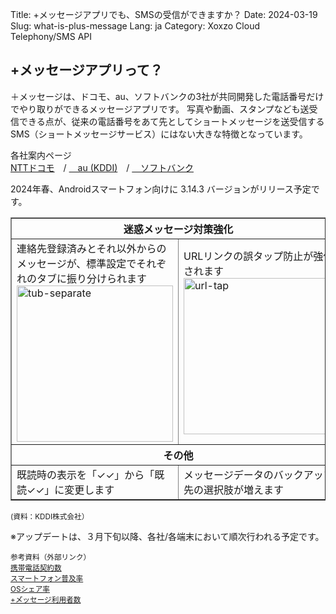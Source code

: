 Title: +メッセージアプリでも、SMSの受信ができますか？
Date: 2024-03-19
Slug: what-is-plus-message
Lang: ja
Category: Xoxzo Cloud Telephony/SMS API

## +メッセージアプリって？

＋メッセージは、ドコモ、au、ソフトバンクの3社が共同開発した電話番号だけでやり取りができるメッセージアプリです。 写真や動画、スタンプなども送受信できる点が、従来の電話番号をあて先としてショートメッセージを送受信するSMS（ショートメッセージサービス）にはない大きな特徴となっています。

各社案内ページ<br>
[NTTドコモ](https://www.docomo.ne.jp/service/plus_message/about/)　/ [　au (KDDI)](https://www.au.com/mobile/service/plus-message/)　/  [　ソフトバンク](https://www.softbank.jp/mobile/service/plus-message/)

2024年春、Androidスマートフォン向けに 3.14.3 バージョンがリリース予定です。<br>

<table border="1" cellpadding="8">
  <tr>
    <th colspan="2">迷惑メッセージ対策強化</th>
  </tr>
  <tr>
    <td width="50%">
      連絡先登録済みとそれ以外からのメッセージが、標準設定でそれぞれのタブに振り分けられます
      <img src="/images/tub-separate.png" alt="tub-separate" width="250px">
    </td>
    <td>
	URLリンクの誤タップ防止が強化されます <img src="/images/url-tap.png" alt="url-tap" width="250px">
    </td>
  </tr>
  <tr>
    <th colspan="2">その他</th>
  </tr>
  <tr>
    <td width="50%">
既読時の表示を「✓✓」から「既読✓✓」に変更します
    </td>
    <td>
メッセージデータのバックアップ先の選択肢が増えます
    </td>
  </tr>
</table>
<small>(資料：KDDI株式会社）</small>

※アップデートは、３月下旬以降、各社/各端末において順次行われる予定です。


<small>参考資料（外部リンク）<br>
[携帯電話契約数](https://www.tca.or.jp/database/index.html)</br>
[スマートフォン普及率](https://www.soumu.go.jp/johotsusintokei/whitepaper/ja/r04/html/nd238110.html)</br>
[OSシェア率](https://mmdlabo.jp/investigation/detail_2288.html)</br>
[+メ゙ッセージ利用者数](https://www.docomo.ne.jp/binary/pdf/info/news_release/topics_240206_00.pdf)
</small>

 